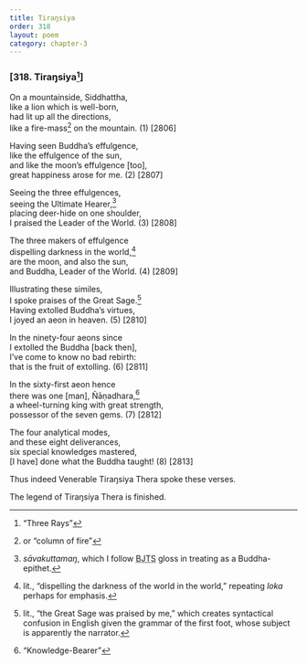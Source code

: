 ```yaml
---
title: Tiraŋsiya
order: 318
layout: poem
category: chapter-3
---
```


### \[318. Tiraŋsiya[^1]\]

On a mountainside, Siddhattha,  
like a lion which is well-born,  
had lit up all the directions,  
like a fire-mass[^2] on the mountain. (1) \[2806\]

Having seen Buddha’s effulgence,  
like the effulgence of the sun,  
and like the moon’s effulgence \[too\],  
great happiness arose for me. (2) \[2807\]

Seeing the three effulgences,  
seeing the Ultimate Hearer,[^3]  
placing deer-hide on one shoulder,  
I praised the Leader of the World. (3) \[2808\]

The three makers of effulgence  
dispelling darkness in the world,[^4]  
are the moon, and also the sun,  
and Buddha, Leader of the World. (4) \[2809\]

Illustrating these similes,  
I spoke praises of the Great Sage.[^5]  
Having extolled Buddha’s virtues,  
I joyed an aeon in heaven. (5) \[2810\]

In the ninety-four aeons since  
I extolled the Buddha \[back then\],  
I’ve come to know no bad rebirth:  
that is the fruit of extolling. (6) \[2811\]

In the sixty-first aeon hence  
there was one \[man\], Ñāṇadhara,[^6]  
a wheel-turning king with great strength,  
possessor of the seven gems. (7) \[2812\]

The four analytical modes,  
and these eight deliverances,  
six special knowledges mastered,  
\[I have\] done what the Buddha taught! (8) \[2813\]

Thus indeed Venerable Tiraŋsiya Thera spoke these verses.

The legend of Tiraŋsiya Thera is finished.

[^1]: “Three Rays”

[^2]: or “column of fire”

[^3]: *sāvakuttamaŋ*, which I follow <abbr title="Buddha Jayanthi Tripitaka Series">BJTS</abbr> gloss in treating as a Buddha-epithet.

[^4]: lit., “dispelling the darkness of the world in the world,” repeating *loka* perhaps for emphasis.

[^5]: lit., “the Great Sage was praised by me,” which creates syntactical confusion in English given the grammar of the first foot, whose subject is apparently the narrator.

[^6]: “Knowledge-Bearer”
